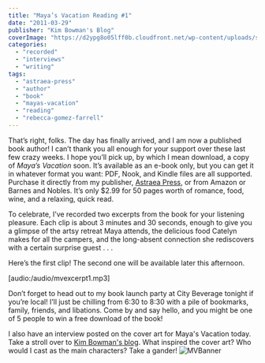 ```yaml
---
title: "Maya’s Vacation Reading #1"
date: "2011-03-29"
publisher: "Kim Bowman's Blog"
coverImage: "https://d2ypg8o05lff0b.cloudfront.net/wp-content/uploads/sites/3/2012/05/Mayas-Vacation-300-x-450.jpg"
categories:
  - "recorded"
  - "interviews"
  - "writing"
tags:
  - "astraea-press"
  - "author"
  - "book"
  - "mayas-vacation"
  - "reading"
  - "rebecca-gomez-farrell"
---
```


That’s right, folks. The day has finally arrived, and I am now a published book author! I can’t thank you all enough for your support over these last few crazy weeks. I hope you’ll pick up, by which I mean download, a copy of _Maya’s Vacation_ soon. It’s available as an e-book only, but you can get it in whatever format you want: PDF, Nook, and Kindle files are all supported. Purchase it directly from my publisher, [Astraea Press](http://www.astraeapress.com/#ecwid:category=662245&mode=product&product=3028832), or from Amazon or Barnes and Nobles. It’s only $2.99 for 50 pages worth of romance, food, wine, and a relaxing, quick read.

To celebrate, I’ve recorded two excerpts from the book for your listening pleasure. Each clip is about 3 minutes and 30 seconds, enough to give you a glimpse of the artsy retreat Maya attends, the delicious food Catelyn makes for all the campers, and the long-absent connection she rediscovers with a certain surprise guest . . .

Here’s the first clip! The second one will be available later this afternoon.

\[audio:/audio/mvexcerpt1.mp3\]

Don’t forget to head out to my book launch party at City Beverage tonight if you’re local! I’ll just be chilling from 6:30 to 8:30 with a pile of bookmarks, family, friends, and libations. Come by and say hello, and you might be one of 5 people to win a free download of the book!

I also have an interview posted on the cover art for Maya's Vacation today. Take a stroll over to [Kim Bowman's blog](http://kimbowmanauthor.blogspot.com/). What inspired the cover art? Who would I cast as the main characters? Take a gander! ![MVBanner](https://d2ypg8o05lff0b.cloudfront.net/wp-content/uploads/sites/3/2011/03/MVBanner1.jpg)
